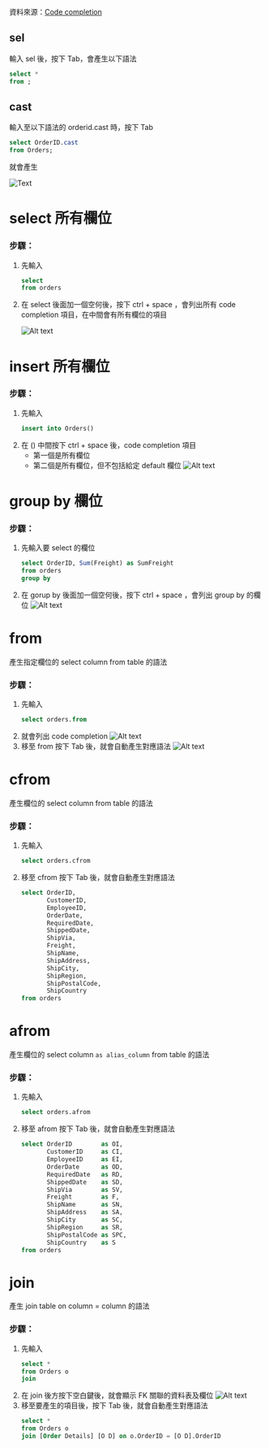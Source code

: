 資料來源：[Code completion](https://www.jetbrains.com/help/datagrip/auto-completing-code.html)

## sel

輸入 sel 後，按下 Tab，會產生以下語法

```sql
select *
from ;
```

## cast

輸入至以下語法的 orderid.cast 時，按下 Tab

```sql
select OrderID.cast
from Orders;
```

就會產生

![Text](./_images/09.png)

# select 所有欄位
### 步驟：
1. 先輸入
    ```sql
    select 
    from orders
    ```
1. 在 select 後面加一個空何後，按下 ctrl + space ，會列出所有 code completion 項目，在中間會有所有欄位的項目
    
    ![Alt text](./_images/04.png)

# insert 所有欄位
### 步驟：
1. 先輸入
    ```sql
    insert into Orders()
    ```
1. 在 () 中間按下 ctrl + space 後，code completion 項目
    - 第一個是所有欄位
    - 第二個是所有欄位，但不包括給定 default 欄位
![Alt text](./_images/05.png)

# group by 欄位
### 步驟：
1. 先輸入要 select 的欄位
    ```sql
    select OrderID, Sum(Freight) as SumFreight
    from orders
    group by 
    ```
1. 在 gorup by 後面加一個空何後，按下 ctrl + space ，會列出 group by 的欄位
![Alt text](./_images/06.png)

# from
產生指定欄位的 select column from table 的語法

### 步驟：
1. 先輸入
    ```sql
    select orders.from
    ```
1. 就會列出 code completion
    ![Alt text](./_images/02.png)
1. 移至 from 按下 Tab 後，就會自動產生對應語法
    ![Alt text](./_images/03.png)

# cfrom
產生欄位的 select column from table 的語法

### 步驟：
1. 先輸入
    ```sql
    select orders.cfrom
    ```
1. 移至 cfrom 按下 Tab 後，就會自動產生對應語法
    ```sql
    select OrderID,
           CustomerID,
           EmployeeID,
           OrderDate,
           RequiredDate,
           ShippedDate,
           ShipVia,
           Freight,
           ShipName,
           ShipAddress,
           ShipCity,
           ShipRegion,
           ShipPostalCode,
           ShipCountry
    from orders
    ```

# afrom
產生欄位的 select column `as alias_column` from table 的語法

### 步驟：
1. 先輸入
    ```sql
    select orders.afrom
    ```
1. 移至 afrom 按下 Tab 後，就會自動產生對應語法
    ```sql
    select OrderID        as OI,
           CustomerID     as CI,
           EmployeeID     as EI,
           OrderDate      as OD,
           RequiredDate   as RD,
           ShippedDate    as SD,
           ShipVia        as SV,
           Freight        as F,
           ShipName       as SN,
           ShipAddress    as SA,
           ShipCity       as SC,
           ShipRegion     as SR,
           ShipPostalCode as SPC,
           ShipCountry    as S
    from orders
    ```

# join
產生 join table on column = column 的語法

### 步驟：
1. 先輸入
    ```sql
    select *
    from Orders o
    join 
    ```
1. 在 join 後方按下空白鍵後，就會顯示 FK 關聯的資料表及欄位
    ![Alt text](./_images/01.png)
1. 移至要產生的項目後，按下 Tab 後，就會自動產生對應語法
    ```sql
    select *
    from Orders o
    join [Order Details] [O D] on o.OrderID = [O D].OrderID
    ```